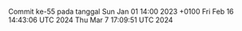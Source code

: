Commit ke-55 pada tanggal Sun Jan 01 14:00 2023 +0100
Fri Feb 16 14:43:06 UTC 2024
Thu Mar  7 17:09:51 UTC 2024
